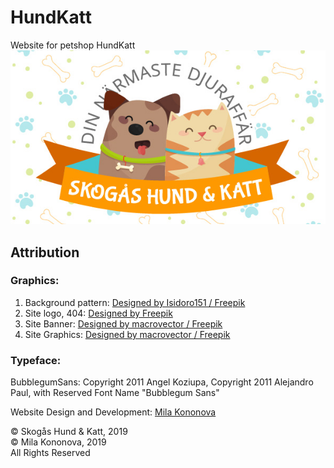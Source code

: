 # HundKatt
Website for petshop HundKatt
![Website for petshop HundKatt](/img/shk-meta-image.jpg)

## Attribution
### Graphics:
1. Background pattern: [Designed by Isidoro151 / Freepik](http://www.freepik.com)
2. Site logo, 404: [Designed by Freepik](http://www.freepik.com)
3. Site Banner: [Designed by macrovector / Freepik](http://www.freepik.com)
4. Site Graphics: [Designed by macrovector / Freepik](http://www.freepik.com)

### Typeface:
BubblegumSans: Copyright 2011 Angel Koziupa, Copyright 2011 Alejandro Paul, with Reserved Font Name "Bubblegum Sans"  

Website Design and Development: [Mila Kononova](https://www.milakononova.com/)  

&copy; Skogås Hund & Katt, 2019  
&copy; Mila Kononova, 2019  
All Rights Reserved